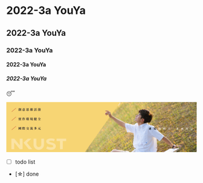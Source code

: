 # 2022-3a YouYa
## 2022-3a YouYa
### 2022-3a YouYa
#### 2022-3a YouYa
##### 2022-3a YouYa

😴

![NKUST](nkust.jpg "nkust")

- [ ] todo list
- [☆] done


